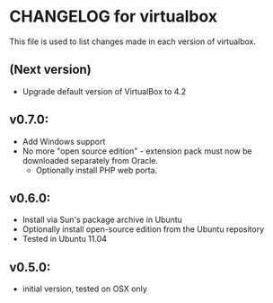 # CHANGELOG for virtualbox

This file is used to list changes made in each version of virtualbox.

## (Next version)

* Upgrade default version of VirtualBox to 4.2

## v0.7.0:

* Add Windows support
* No more "open source edition" - extension pack must now be downloaded
  separately from Oracle.
  * Optionally install PHP web porta.

## v0.6.0:

* Install via Sun's package archive in Ubuntu
* Optionally install open-source edition from the Ubuntu repository
* Tested in Ubuntu 11.04

## v0.5.0:

* initial version, tested on OSX only

